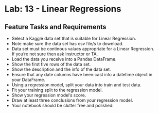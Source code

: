 # Lab: 13 - Linear Regressions

## Feature Tasks and Requirements

- Select a Kaggle data set that is suitable for Linear Regression.
- Note make sure the data set has csv file/s to download.
- Data set must be continous values appropriate for a Linear Regression. If you’re not sure then ask Instructor or TA.
- Load the data you receive into a Pandas DataFrame.
- Show the first five rows of the data set.
- Show the description and the info of the data set.
- Ensure that any date columns have been cast into a datetime object in your DataFrame.
- Using a regression model, split your data into train and test data.
- Fit your training split to the regression model.
- Show your regression model’s score.
- Draw at least three conclusions from your regression model.
- Your notebook should be clutter free and polished.